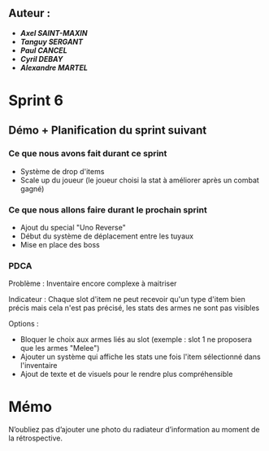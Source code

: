 ## Auteur :
- ***Axel SAINT-MAXIN***
- ***Tanguy SERGANT***
- ***Paul CANCEL***
- ***Cyril DEBAY***
- ***Alexandre MARTEL***

# Sprint 6

## Démo + Planification du sprint suivant

### Ce que nous avons fait durant ce sprint
- Système de drop d'items
- Scale up du joueur (le joueur choisi la stat à améliorer après un combat gagné)

### Ce que nous allons faire durant le prochain sprint
- Ajout du special "Uno Reverse"
- Début du système de déplacement entre les tuyaux
- Mise en place des boss

### PDCA

Problème : 
Inventaire encore complexe à maitriser

Indicateur :
Chaque slot d'item ne peut recevoir qu'un type d'item bien précis mais cela n'est pas précisé, les stats des armes ne sont pas visibles

Options :
- Bloquer le choix aux armes liés au slot (exemple : slot 1 ne proposera que les armes "Melee")
- Ajouter un système qui affiche les stats une fois l'item sélectionné dans l'inventaire
- Ajout de texte et de visuels pour le rendre plus compréhensible

# Mémo
N’oubliez pas d’ajouter une photo du radiateur d’information au moment de la rétrospective.



